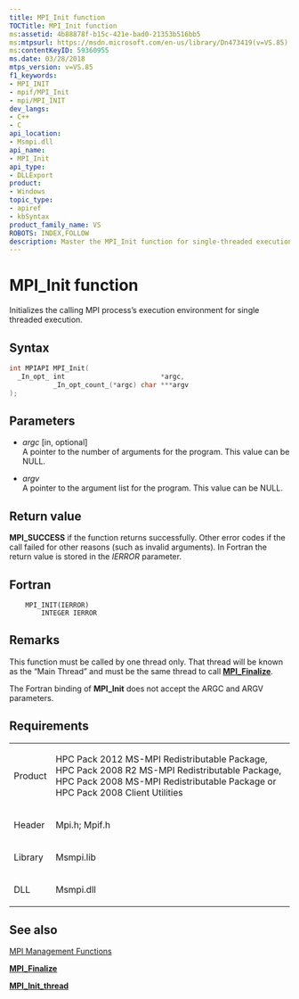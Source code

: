 ```yaml
---
title: MPI_Init function
TOCTitle: MPI_Init function
ms:assetid: 4b88878f-b15c-421e-bad0-21353b516bb5
ms:mtpsurl: https://msdn.microsoft.com/en-us/library/Dn473419(v=VS.85)
ms:contentKeyID: 59360955
ms.date: 03/28/2018
mtps_version: v=VS.85
f1_keywords:
- MPI_INIT
- mpif/MPI_Init
- mpi/MPI_INIT
dev_langs:
- C++
- C
api_location:
- Msmpi.dll
api_name:
- MPI_Init
api_type:
- DLLExport
product:
- Windows
topic_type:
- apiref
- kbSyntax
product_family_name: VS
ROBOTS: INDEX,FOLLOW
description: Master the MPI_Init function for single-threaded execution with our comprehensive guide. Learn syntax, parameters, return values, and more.
---
```


# MPI\_Init function

Initializes the calling MPI process’s execution environment for single threaded execution.

## Syntax

``` c++
int MPIAPI MPI_Init(
  _In_opt_ int                        *argc,
           _In_opt_count_(*argc) char ***argv
);
```

## Parameters

  - *argc* \[in, optional\]  
    A pointer to the number of arguments for the program. This value can be NULL.

  - *argv*  
    A pointer to the argument list for the program. This value can be NULL.

## Return value

**MPI\_SUCCESS** if the function returns successfully. Other error codes if the call failed for other reasons (such as invalid arguments). In Fortran the return value is stored in the *IERROR* parameter.

## Fortran

``` FORTRAN
    MPI_INIT(IERROR)
        INTEGER IERROR
```

## Remarks

This function must be called by one thread only. That thread will be known as the “Main Thread” and must be the same thread to call [**MPI\_Finalize**](mpi-finalize-function.md).

The Fortran binding of **MPI\_Init** does not accept the ARGC and ARGV parameters.

## Requirements

<table>
<colgroup>
<col/>
<col/>
</colgroup>
<tbody>
<tr class="odd">
<td><p>Product</p></td>
<td><p>HPC Pack 2012 MS-MPI Redistributable Package, HPC Pack 2008 R2 MS-MPI Redistributable Package, HPC Pack 2008 MS-MPI Redistributable Package or HPC Pack 2008 Client Utilities</p></td>
</tr>
<tr class="even">
<td><p>Header</p></td>
<td>Mpi.h;
Mpif.h</td>
</tr>
<tr class="odd">
<td><p>Library</p></td>
<td>Msmpi.lib</td>
</tr>
<tr class="even">
<td><p>DLL</p></td>
<td>Msmpi.dll</td>
</tr>
</tbody>
</table>


## See also

[MPI Management Functions](mpi-management-functions.md)

[**MPI\_Finalize**](mpi-finalize-function.md)

[**MPI\_Init\_thread**](mpi-init-thread-function.md)

